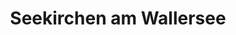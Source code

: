 ---
title: Seekirchen am Wallersee
url: /seekirchen-am-wallersee/
latitude: 47.897
longitude: 13.121
---
